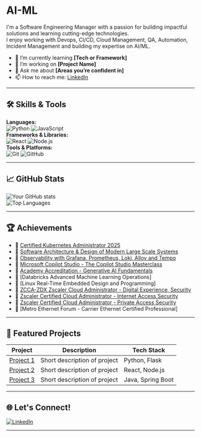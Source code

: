 # AI-ML
I'm a Software Engineering Manager with a passion for building impactful solutions and learning cutting-edge technologies.  
I enjoy working with Devops, CI/CD, Cloud Management, QA, Automation, Incident Management and building my expertise on AI/ML.

- 🌱 I’m currently learning **[Tech or Framework]**
- 🔭 I’m working on **[Project Name]**
- 💬 Ask me about **[Areas you’re confident in]**
- 📫 How to reach me: [LinkedIn](https://www.linkedin.com/in/rashmi-ranjan-sahoo-leader/)
---

## 🛠️ Skills & Tools
**Languages:**  
![Python](https://img.shields.io/badge/-Python-3776AB?logo=python&logoColor=white) 
![JavaScript](https://img.shields.io/badge/-JavaScript-F7DF1E?logo=javascript&logoColor=black)  
**Frameworks & Libraries:**  
![React](https://img.shields.io/badge/-React-61DAFB?logo=react&logoColor=black)
![Node.js](https://img.shields.io/badge/-Node.js-339933?logo=node.js&logoColor=white)  
**Tools & Platforms:**  
![Git](https://img.shields.io/badge/-Git-F05032?logo=git&logoColor=white)
![GitHub](https://img.shields.io/badge/-GitHub-181717?logo=github&logoColor=white)

---

## 📈 GitHub Stats
![Your GitHub stats](https://github-readme-stats.vercel.app/api?username=YOURUSERNAME&show_icons=true&theme=radical)  
![Top Languages](https://github-readme-stats.vercel.app/api/top-langs/?username=YOURUSERNAME&layout=compact&theme=radical)

---

## 🏆 Achievements
- 📜 [Certified Kubernetes Administrator 2025](https://www.udemy.com/certificate/UC-5332a7ec-07f0-4165-9cec-1ac42ac21665/)
- 📜 [Software Architecture & Design of Modern Large Scale Systems](https://www.udemy.com/certificate/UC-f062902e-94bd-498d-8e28-22e6793f939c/)
- 📜 [Observability with Grafana, Prometheus, Loki, Alloy and Tempo](https://www.udemy.com/certificate/UC-e0f38b7a-2ecc-41e6-b643-bfda8498d114/)
- 📜 [Microsoft Copilot Studio - The Copilot Studio Masterclass](https://www.udemy.com/certificate/UC-70d58004-f0d5-4622-8ba1-57913ab0601d/)
- 📜 [Academy Accreditation - Generative AI Fundamentals](https://credentials.databricks.com/899f840e-2c34-40c0-a3bb-36012a846f35)
- 📜 [Databricks Advanced Machine Learning Operations]
- 📜 [Linux Real-Time Embedded Design and Programming]
- 📜 [ZCCA-ZDX Zscaler Cloud Administrator - Digital Experience, Security](https://drive.google.com/file/d/1In50qWiisiyQf3kTLPmwAPuEFOGgTz06/view?usp=sharing)
- 📜 [Zscaler Certified Cloud Administrator - Internet Access Security](https://drive.google.com/file/d/1Lwx4ERFNYVwYiM-41vtew9mnNWkN1VzN/view?usp=share_link)
- 📜 [Zscaler Certified Cloud Administrator - Private Access Security](https://drive.google.com/file/d/1cyWfP3D-dC5rz_Cgu1lMFt-r9B4UVyNq/view?usp=sharing)
- 📜 [Metro Ethernet Forum - Carrier Ethernet Certified Professional]
<!--
- 📜 []()
- 🎯 [Major Milestone — e.g., Contributed to Open Source Project]
- 🥇 [Notable Award or Certification]
-->
---

## 📂 Featured Projects
| Project | Description | Tech Stack |
|---------|-------------|------------|
| [Project 1](https://github.com/YOURUSERNAME/PROJECT1) | Short description of project | Python, Flask |
| [Project 2](https://github.com/YOURUSERNAME/PROJECT2) | Short description of project | React, Node.js |
| [Project 3](https://github.com/YOURUSERNAME/PROJECT3) | Short description of project | Java, Spring Boot |

---

## 🌐 Let's Connect!
[![LinkedIn](https://img.shields.io/badge/LinkedIn-blue?logo=linkedin&logoColor=white)](https://www.linkedin.com/in/rashmi-ranjan-sahoo-leader/)
<!--
[![Twitter](https://img.shields.io/badge/Twitter-1DA1F2?logo=twitter&logoColor=white)](https://twitter.com/yourhandle)
[![Portfolio](https://img.shields.io/badge/Portfolio-000?logo=firefox&logoColor=white)](https://yourwebsite.com)
-->
---
